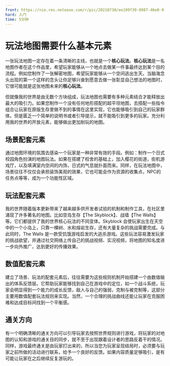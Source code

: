 ```yaml
---
front: https://nie.res.netease.com/r/pic/20210730/ee109f39-8987-46e0-9fe7-40ebb23060fa.png
hard: 入门
time: 5分钟
---
```

# 玩法地图需要什么基本元素

一张玩法地图一定存在着一条清晰的主线，也就是一个**核心玩法**。**核心玩法**是一名地图作者在这个作品里，希望玩家能够从一个地点去做某一件事最终达到某个目的流程。例如您制作了一张解密地图，希望玩家能够从一个空间逃出生天。当脑海念头出现的第一个这样的念头让你足够兴奋到愿意去做一张彰显自己想法的地图时，它很可能就是这张地图未来的**核心玩法**。

但就像我的世界是由无数个方块组成，玩法地图也需要有多种元素结合才能释放出最大的吸引力。如果您制作一个没有任何地形搭配的超平坦地图，去搭配一些指令组合让玩家在原版生存里做不到的事情在这里实现，它也能够吸引到自己的玩家群体。但是匮乏一个简单的说明书或者引导提示，就不能吸引到更多的玩家。充分利用我的世界的开放元素，能够做出更加耐玩的地图。

## 场景配套元素

通过地图环境的氛围去感染一个玩家是一种非常有效的手段。例如：制作一个日式校园角色扮演的地图玩法。如果在搭建了校舍的基础上，加入樱花的街道，街机游戏厅，以及填满室内空间的内饰，日式的气息就扑面而来。同样，在玩法地图中，场景往往不仅仅会承担装饰美观的效果，它也可能会作为资源的收集点，NPC的任务点等等，成为一个功能性区域。

## 玩法配套元素

我的世界随着版本更新带来了越来越多供开发者试验的机制和制作工具，在社区里涌现了许多著名的地图。比如空岛生存【The Skyblock】、战墙【The Walls】等。它们都提供了我的世界核心玩法的不同变体。Skyblock 会使玩家出生在天空中的一个小岛上，只靠一棵树、水和熔岩生存，还有大量复杂的挑战需要完成。与此同时，The Walls 是一款受饥饿游戏启发的大逃杀游戏。这些玩法容易激发玩家的挑战欲望，并通过社交网络上传自己的挑战视频、实况视频，将地图的知名度进一步向外推广，达到更好的传播效果。

## 数值配套元素

建立了场景、玩法的配套元素后，往往需要为这些规则机制开始搭建一个由数值输出的体系反馈层。它帮助玩家能够找到自己在游戏中的定位，如一个战斗系统，玩家会明显得到一个能力的成长反馈，敌人与自己的强弱，克制与被克制等，这部分主要用数值配套玩法规则来实现。当然，一个合理的挑战曲线还能让玩家在克服困难和达成目标间找到一个平衡感。

## 通关方向

有一个明确清晰的通关方向可以引导玩家去按照世界规则进行游戏，将玩家的对地图的认知和游戏的通关目的同步，就不至于出现跟着设计者的思路反着干的情况。同样，游戏最终通关是由玩家打出来的，所以当您为玩家呈现结局时，必须要与玩家之前所做的活动进行联系，给予一个良好的反馈。如果内容质量足够吸引，是有可能让玩家在之后继续反复游玩的。

